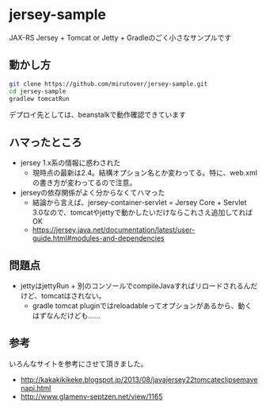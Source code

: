 # jersey-sample

JAX-RS Jersey + Tomcat or Jetty + Gradleのごく小さなサンプルです

## 動かし方

```sh
git clone https://github.com/mirutover/jersey-sample.git
cd jersey-sample
gradlew tomcatRun
```

デプロイ先としては、beanstalkで動作確認できています

## ハマったところ

- jersey 1.x系の情報に惑わされた
  - 現時点の最新は2.4。結構オプション名とか変わってる。特に、web.xmlの書き方が変わってるので注意。
- jerseyの依存関係がよく分からなくてハマった
  - 結論から言えば、jersey-container-servlet = Jersey Core + Servlet 3.0なので、tomcatやjettyで動かしたいだけならこれさえ追加してればOK
  - <https://jersey.java.net/documentation/latest/user-guide.html#modules-and-dependencies>

## 問題点

- jettyはjettyRun + 別のコンソールでcompileJavaすればリロードされるんだけど、tomcatはされない。
  - gradle tomcat pluginではreloadableってオプションがあるから、動くはずなんだけども……

## 参考

いろんなサイトを参考にさせて頂きました。

- <http://kakakikikeke.blogspot.jp/2013/08/javajersey22tomcateclipsemavenapi.html>
- <http://www.glamenv-septzen.net/view/1165>
